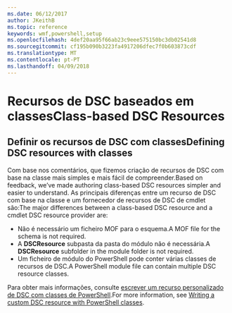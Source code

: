 ```yaml
---
ms.date: 06/12/2017
author: JKeithB
ms.topic: reference
keywords: wmf,powershell,setup
ms.openlocfilehash: 4def20aa95f66ab23c9eee575150bc3db02541d8
ms.sourcegitcommit: cf195b090b3223fa4917206dfec7f0b603873cdf
ms.translationtype: MT
ms.contentlocale: pt-PT
ms.lasthandoff: 04/09/2018
---
```

# <a name="class-based-dsc-resources"></a><span data-ttu-id="c6231-102">Recursos de DSC baseados em classes</span><span class="sxs-lookup"><span data-stu-id="c6231-102">Class-based DSC Resources</span></span>

## <a name="defining-dsc-resources-with-classes"></a><span data-ttu-id="c6231-103">Definir os recursos de DSC com classes</span><span class="sxs-lookup"><span data-stu-id="c6231-103">Defining DSC resources with classes</span></span>

<span data-ttu-id="c6231-104">Com base nos comentários, que fizemos criação de recursos de DSC com base na classe mais simples e mais fácil de compreender.</span><span class="sxs-lookup"><span data-stu-id="c6231-104">Based on feedback, we’ve made authoring class-based DSC resources simpler and easier to understand.</span></span>
<span data-ttu-id="c6231-105">As principais diferenças entre um recurso de DSC com base na classe e um fornecedor de recursos de DSC de cmdlet são:</span><span class="sxs-lookup"><span data-stu-id="c6231-105">The major differences between a class-based DSC resource and a cmdlet DSC resource provider are:</span></span>

* <span data-ttu-id="c6231-106">Não é necessário um ficheiro MOF para o esquema.</span><span class="sxs-lookup"><span data-stu-id="c6231-106">A MOF file for the schema is not required.</span></span>
* <span data-ttu-id="c6231-107">A **DSCResource** subpasta da pasta do módulo não é necessária.</span><span class="sxs-lookup"><span data-stu-id="c6231-107">A **DSCResource** subfolder in the module folder is not required.</span></span>
* <span data-ttu-id="c6231-108">Um ficheiro de módulo do PowerShell pode conter várias classes de recursos de DSC.</span><span class="sxs-lookup"><span data-stu-id="c6231-108">A PowerShell module file can contain multiple DSC resource classes.</span></span>

<span data-ttu-id="c6231-109">Para obter mais informações, consulte [escrever um recurso personalizado de DSC com classes de PowerShell](https://msdn.microsoft.com/powershell/dsc/authoringresource).</span><span class="sxs-lookup"><span data-stu-id="c6231-109">For more information, see [Writing a custom DSC resource with PowerShell classes](https://msdn.microsoft.com/powershell/dsc/authoringresource).</span></span>